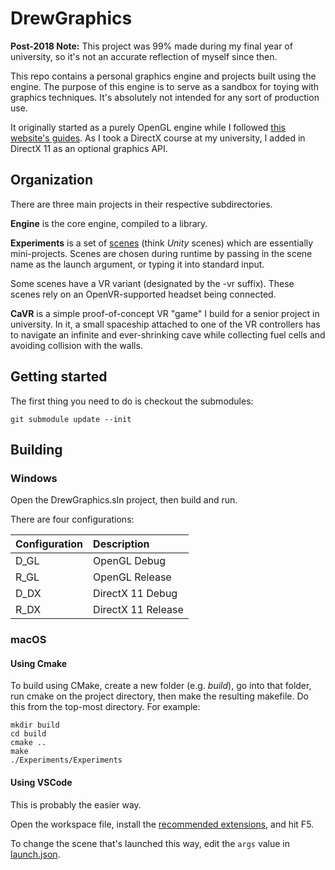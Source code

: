 # DrewGraphics

**Post-2018 Note:** This project was 99% made during my final year of university, so it's not an accurate reflection of myself since then.

This repo contains a personal graphics engine and projects built using the engine. The purpose
of this engine is to serve as a sandbox for toying with graphics techniques. It's absolutely
not intended for any sort of production use.

It originally started as a purely OpenGL engine while I followed
[this website's guides](https://learnopengl.com). As I took a DirectX course at my university,
I added in DirectX 11 as an optional graphics API.

## Organization

There are three main projects in their respective subdirectories.

**Engine** is the core engine, compiled to a library.

**Experiments** is a set of [scenes](./Experiments/src/scenes) (think *Unity* scenes) which
are essentially mini-projects. Scenes are chosen during runtime by passing in the scene name
as the launch argument, or typing it into standard input.

Some scenes have a VR variant (designated by the -vr suffix). These scenes rely on an
OpenVR-supported headset being connected.

**CaVR** is a simple proof-of-concept VR "game" I build for a senior project in university. In it, a small
spaceship attached to one of the VR controllers has to navigate an infinite and ever-shrinking
cave while collecting fuel cells and avoiding collision with the walls.

## Getting started

The first thing you need to do is checkout the submodules:

```
git submodule update --init
```

## Building

### Windows

Open the DrewGraphics.sln project, then build and run.

There are four configurations:

| Configuration | Description        |
| :--           | :--                |
| D_GL          | OpenGL Debug       |
| R_GL          | OpenGL Release     |
| D_DX          | DirectX 11 Debug   |
| R_DX          | DirectX 11 Release |

### macOS
    
#### Using Cmake

To build using CMake, create a new folder (e.g. _build_), go into that folder, run cmake on the project directory, then make
the resulting makefile. Do this from the top-most directory. For example:

```
mkdir build
cd build
cmake ..
make
./Experiments/Experiments
```

#### Using VSCode

This is probably the easier way.

Open the workspace file, install the [recommended extensions](.vscode/extensions.json), and hit F5.

To change the scene that's launched this way, edit the `args` value in [launch.json](.vscode/launch.json).
